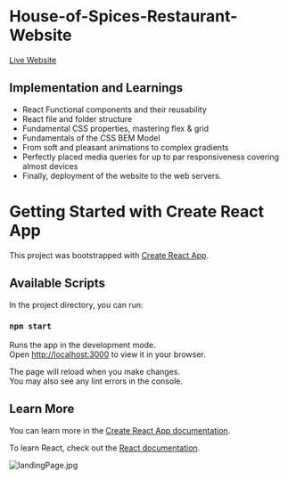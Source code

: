 # House-of-Spices-Restaurant-Website

 <a href="https://house-of-spices-restaurant-website.vercel.app">Live Website</a>
 
## Implementation and Learnings

- React Functional components and their reusability
- React file and folder structure
- Fundamental CSS properties, mastering flex & grid
- Fundamentals of the CSS BEM Model
- From soft and pleasant animations to complex gradients
- Perfectly placed media queries for up to par responsiveness covering almost devices
- Finally, deployment of the website to the web servers.
 
# Getting Started with Create React App

This project was bootstrapped with [Create React App](https://github.com/facebook/create-react-app).

## Available Scripts

In the project directory, you can run:

### `npm start`

Runs the app in the development mode.\
Open [http://localhost:3000](http://localhost:3000) to view it in your browser.

The page will reload when you make changes.\
You may also see any lint errors in the console.

## Learn More

You can learn more in the [Create React App documentation](https://facebook.github.io/create-react-app/docs/getting-started).

To learn React, check out the [React documentation](https://reactjs.org/).

![landingPage.jpg](landingPage.jpg)
